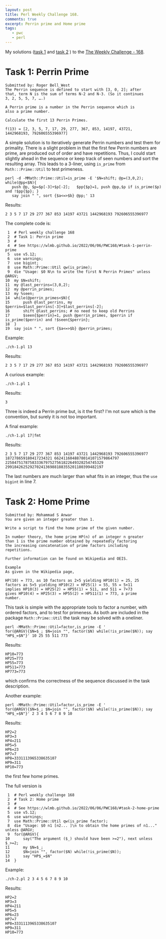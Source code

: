 ```yaml
---
layout: post
title: Perl Weekly Challenge 168.
comments: true
excerpt: Perrin prime and Home prime
tags:
   - pwc
   - perl
---
```


My solutions
([task 1](https://github.com/wlmb/perlweeklychallenge-club/blob/master/challenge-168/wlmb/perl/ch-1.pl)
and
[task 2](https://github.com/wlmb/perlweeklychallenge-club/blob/master/challenge-168/wlmb/perl/ch-2.pl)
)
to the  [The Weekly Challenge - 168](https://theweeklychallenge.org/blog/perl-weekly-challenge-168).


# Task 1: Perrin Prime

    Submitted by: Roger Bell_West
    The Perrin sequence is defined to start with [3, 0, 2]; after
    that, term N is the sum of terms N-2 and N-3. (So it continues
    3, 2, 5, 5, 7, ….)

    A Perrin prime is a number in the Perrin sequence which is
    also a prime number.

    Calculate the first 13 Perrin Primes.

    f(13) = [2, 3, 5, 7, 17, 29, 277, 367, 853, 14197, 43721,
    1442968193, 792606555396977]

A simple solution is to iteratively generate Perrin numbers
and test them for primality. There is a slight problem in that
the first few Perrin numbers are prime, are produced out of
order and have repetitions. Thus, I could  start slightly
ahead in the sequence or keep track of seen numbers and sort
the resulting array. This leads to a 3-liner, using `is_prime`
from `Math:::Prime::Util` to test primeness.

    perl -d -MMath::Prime::Util=is_prime -E '$N=shift; @p=(3,0,2); while(@pp<$N){
       push @p, $p=$p[-3]+$p[-2]; 	$pp{$p}=1, push @pp,$p if is_prime($p) and !$pp{$p}; }
       say join " ", sort {$a<=>$b} @pp;' 13

Results:

    2 3 5 7 17 29 277 367 853 14197 43721 1442968193 792606555396977

The complete code is:

     1  # Perl weekly challenge 168
     2  # Task 1: Perrin prime
     3  #
     4  # See https://wlmb.github.io/2022/06/06/PWC168/#task-1-perrin-prime
     5  use v5.12;
     6  use warnings;
     7  use bigint;
     8  use Math::Prime::Util qw(is_prime);
     9  die "Usage: $0 N\n to write the first N Perrin Primes" unless @ARGV;
    10  my $N=shift;
    11  my @last_perrins=(3,0,2);
    12  my @perrin_primes;
    13  my %seen;
    14  while(@perrin_primes<$N){
    15      push @last_perrins, my $perrin=$last_perrins[-3]+$last_perrins[-2];
    16      shift @last_perrins; # no need to keep old Perrins
    17      $seen{$perrin}=1, push @perrin_primes, $perrin if is_prime($perrin) and !$seen{$perrin};
    18  }
    19  say join " ", sort {$a<=>$b} @perrin_primes;

Example:

    ./ch-1.pl 13

Results:

    2 3 5 7 17 29 277 367 853 14197 43721 1442968193 792606555396977

A curious example:

    ./ch-1.pl 1

Results:

    3

Three is indeed a Perrin prime but, is it the first? I'm not
sure which is the convention, but surely it is not too
important.

A final example:

    ./ch-1.pl 17|fmt

Results:

    2 3 5 7 17 29 277 367 853 14197 43721 1442968193 792606555396977
    187278659180417234321 66241160488780141071579864797
    22584751787583336797527561822649328254745329
    29918426252927024136988188355201180399482197

The last numbers are much larger than what fits in an integer,
thus the `use bigint` in line 7.


# Task 2: Home Prime

    Submitted by: Mohammad S Anwar
    You are given an integer greater than 1.

    Write a script to find the home prime of the given number.

    In number theory, the home prime HP(n) of an integer n greater
    than 1 is the prime number obtained by repeatedly factoring
    the increasing concatenation of prime factors including
    repetitions.

    Further information can be found on Wikipedia and OEIS.

    Example
    As given in the Wikipedia page,

    HP(10) = 773, as 10 factors as 2×5 yielding HP10(1) = 25, 25
    factors as 5×5 yielding HP10(2) = HP25(1) = 55, 55 = 5×11
    implies HP10(3) = HP25(2) = HP55(1) = 511, and 511 = 7×73
    gives HP10(4) = HP25(3) = HP55(2) = HP511(1) = 773, a prime
    number.

This task is simple with the appropriate tools to factor a
number, with ordered factors, and to test for primeness. As
both are included in the package `Math::Prime::Util` the task
may be solved with a oneliner.

    perl -MMath::Prime::Util=factor,is_prime -E '
    for(@ARGV){$N=$_; $N=join "", factor($N) while(!is_prime($N)); say "HP$_=$N"}' 10 25 55 511 773

Results:

    HP10=773
    HP25=773
    HP55=773
    HP511=773
    HP773=773

which confirms the correctness of the sequence discussed in the task
description.

Another example:

    perl -MMath::Prime::Util=factor,is_prime -E '
    for(@ARGV){$N=$_; $N=join "", factor($N) while(!is_prime($N)); say "HP$_=$N"}' 2 3 4 5 6 7 8 9 10

Results:

    HP2=2
    HP3=3
    HP4=211
    HP5=5
    HP6=23
    HP7=7
    HP8=3331113965338635107
    HP9=311
    HP10=773

the first few home primes.

The full version is

     1  # Perl weekly challenge 168
     2  # Task 2: Home prime
     3  #
     4  # See https://wlmb.github.io/2022/06/06/PWC168/#task-2-home-prime
     5  use v5.12;
     6  use warnings;
     7  use Math::Prime::Util qw(is_prime factor);
     8  die "Usage: $0 n1 [n2... ]\n to obtain the home primes of n1..." unless @ARGV;
     9  for(@ARGV){
    10      say("The argument ($_) should have been >=2"), next unless $_>=2;
    11      my $N=$_;
    12      $N=join "", factor($N) while(!is_prime($N));
    13      say "HP$_=$N"
    14  }

Example:

    ./ch-2.pl 2 3 4 5 6 7 8 9 10

Results:

    HP2=2
    HP3=3
    HP4=211
    HP5=5
    HP6=23
    HP7=7
    HP8=3331113965338635107
    HP9=311
    HP10=773
